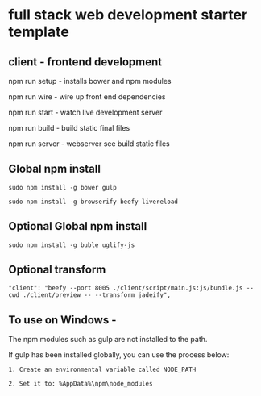 # full stack web development starter template

## client - frontend development

npm run setup - installs bower and npm modules

npm run wire - wire up front end dependencies

npm run start - watch live development server

npm run build - build static final files

npm run server - webserver see build static files

## Global npm install

    sudo npm install -g bower gulp

    sudo npm install -g browserify beefy livereload 

## Optional Global npm install

    sudo npm install -g buble uglify-js

## Optional transform

    "client": "beefy --port 8005 ./client/script/main.js:js/bundle.js --cwd ./client/preview -- --transform jadeify",

## To use on Windows -

The npm modules such as gulp are not installed to the path.

If gulp has been installed globally, you can use the process below:

    1. Create an environmental variable called NODE_PATH

    2. Set it to: %AppData%\npm\node_modules

